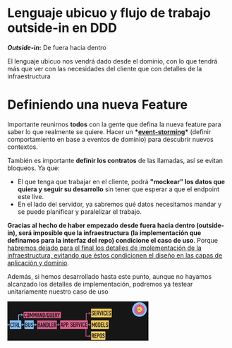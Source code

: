 # Lenguaje ubicuo y flujo de trabajo outside-in en DDD

**_Outside-in_:** De fuera hacia dentro

El lenguaje ubicuo nos vendrá dado desde el dominio, con lo que tendrá más que ver con las necesidades del cliente que con detalles de la infraestructura

# Definiendo una nueva Feature

Importante reunirnos **todos** con la gente que defina la nueva feature para saber lo que realmente se quiere. Hacer un **\*[event-storming](https://en.wikipedia.org/wiki/Event_storming)\*** (definir comportamiento en base a eventos de dominio) para descubrir nuevos contextos.

También es importante **definir los contratos** de las llamadas, así se evitan bloqueos. Ya que:

- El que tenga que trabajar en el cliente, podrá **"mockear" los datos que quiera y seguir su desarrollo** sin tener que esperar a que el endpoint este live.
- En el lado del servidor, ya sabremos qué datos necesitamos mandar y se puede planificar y paralelizar el trabajo.

**Gracias al hecho de haber empezado desde fuera hacia dentro (outside-in), será imposible que la infraestructura (la implementación que definamos para la interfaz del repo) condicione el caso de uso**. Porque <u>habremos dejado para el final los detalles de implementación de la infraestructura, evitando que éstos condicionen el diseño en las capas de aplicación y dominio</u>.

Además, si hemos desarrollado hasta este punto, aunque no hayamos alcanzado los detalles de implementación, podremos ya testear unitariamente nuestro caso de uso

<img src="./assets/cqrsArch.png" alt="image-20210418223402538"  />
